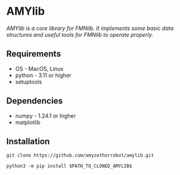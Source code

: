 # AMYlib

*AMYlib is a core library for FMNlib. It implements some basic data structures and useful tools for FMNlib to operate properly.*

## Requirements

- OS - MacOS, Linux
- python - 3.11 or higher
- setuptools

## Dependencies

- numpy - 1.24.1 or higher
- matplotlib

## Installation

```shell
git clone https://github.com/amyzethorrobot/amylib.git
```

```shell
python3 -m pip install $PATH_TO_CLONED_AMYLIB$
```
